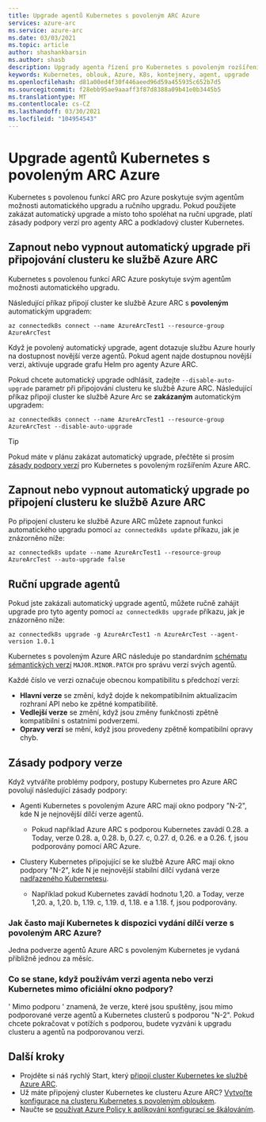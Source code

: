```yaml
---
title: Upgrade agentů Kubernetes s povoleným ARC Azure
services: azure-arc
ms.service: azure-arc
ms.date: 03/03/2021
ms.topic: article
author: shashankbarsin
ms.author: shasb
description: Upgrady agenta řízení pro Kubernetes s povoleným rozšířením Azure ARC
keywords: Kubernetes, oblouk, Azure, K8s, kontejnery, agent, upgrade
ms.openlocfilehash: d81a00ed4f30f446aeed96d59a455935c652b7d5
ms.sourcegitcommit: f28ebb95ae9aaaff3f87d8388a09b41e0b3445b5
ms.translationtype: MT
ms.contentlocale: cs-CZ
ms.lasthandoff: 03/30/2021
ms.locfileid: "104954543"
---
```

# <a name="upgrading-azure-arc-enabled-kubernetes-agents"></a>Upgrade agentů Kubernetes s povoleným ARC Azure

Kubernetes s povolenou funkcí ARC pro Azure poskytuje svým agentům možnosti automatického upgradu a ručního upgradu. Pokud použijete zakázat automatický upgrade a místo toho spoléhat na ruční upgrade, platí zásady podpory verzí pro agenty ARC a podkladový cluster Kubernetes.

## <a name="toggle-auto-upgrade-on-or-off-when-connecting-cluster-to-azure-arc"></a>Zapnout nebo vypnout automatický upgrade při připojování clusteru ke službě Azure ARC

Kubernetes s povolenou funkcí ARC Azure poskytuje svým agentům možnosti automatického upgradu.

Následující příkaz připojí cluster ke službě Azure ARC s **povoleným** automatickým upgradem:

```console
az connectedk8s connect --name AzureArcTest1 --resource-group AzureArcTest
```

Když je povolený automatický upgrade, agent dotazuje službu Azure hourly na dostupnost novější verze agentů. Pokud agent najde dostupnou novější verzi, aktivuje upgrade grafu Helm pro agenty Azure ARC.

Pokud chcete automatický upgrade odhlásit, zadejte `--disable-auto-upgrade` parametr při připojování clusteru ke službě Azure ARC. Následující příkaz připojí cluster ke službě Azure Arc se **zakázaným** automatickým upgradem:

```console
az connectedk8s connect --name AzureArcTest1 --resource-group AzureArcTest --disable-auto-upgrade
```

> [!TIP]
> Pokud máte v plánu zakázat automatický upgrade, přečtěte si prosím [zásady podpory verzí](#version-support-policy) pro Kubernetes s povoleným rozšířením Azure ARC.

## <a name="toggle-auto-upgrade-onoff-after-connecting-cluster-to-azure-arc"></a>Zapnout nebo vypnout automatický upgrade po připojení clusteru ke službě Azure ARC

Po připojení clusteru ke službě Azure ARC můžete zapnout funkci automatického upgradu pomocí `az connectedk8s update` příkazu, jak je znázorněno níže:

```console
az connectedk8s update --name AzureArcTest1 --resource-group AzureArcTest --auto-upgrade false
```

## <a name="manually-upgrade-agents"></a>Ruční upgrade agentů

Pokud jste zakázali automatický upgrade agentů, můžete ručně zahájit upgrade pro tyto agenty pomocí `az connectedk8s upgrade` příkazu, jak je znázorněno níže:

```console
az connectedk8s upgrade -g AzureArcTest1 -n AzureArcTest --agent-version 1.0.1
```

Kubernetes s povoleným Azure ARC následuje po standardním [schématu sémantických verzí](https://semver.org/) `MAJOR.MINOR.PATCH` pro správu verzí svých agentů. 

Každé číslo ve verzi označuje obecnou kompatibilitu s předchozí verzí:

* **Hlavní verze** se změní, když dojde k nekompatibilním aktualizacím rozhraní API nebo ke zpětné kompatibilitě.
* **Vedlejší verze** se změní, když jsou změny funkčnosti zpětně kompatibilní s ostatními podverzemi.
* **Opravy verzí** se mění, když jsou provedeny zpětně kompatibilní opravy chyb.

## <a name="version-support-policy"></a>Zásady podpory verze

Když vytváříte problémy podpory, postupy Kubernetes pro Azure ARC povolují následující zásady podpory:

* Agenti Kubernetes s povoleným Azure ARC mají okno podpory "N-2", kde N je nejnovější dílčí verze agentů. 
  * Pokud například Azure ARC s podporou Kubernetes zavádí 0.28. a Today, verze 0.28. a, 0.28. b, 0.27. c, 0.27. d, 0.26. e a 0.26. f, jsou podporovány pomocí ARC Azure.

* Clustery Kubernetes připojující se ke službě Azure ARC mají okno podpory "N-2", kde N je nejnovější stabilní dílčí vydaná verze [nadřazeného Kubernetesu](https://github.com/kubernetes/kubernetes/releases). 
  * Například pokud Kubernetes zavádí hodnotu 1,20. a Today, verze 1,20. a, 1,20. b, 1.19. c, 1.19. d, 1.18. e a 1.18. f, jsou podporovány.

### <a name="how-often-are-minor-version-releases-of-azure-arc-enabled-kubernetes-available"></a>Jak často mají Kubernetes k dispozici vydání dílčí verze s povoleným ARC Azure?

Jedna podverze agentů Azure ARC s povoleným Kubernetes je vydaná přibližně jednou za měsíc.

### <a name="what-happens-if-im-using-an-agent-version-or-a-kubernetes-version-outside-the-official-support-window"></a>Co se stane, když používám verzi agenta nebo verzi Kubernetes mimo oficiální okno podpory?

' Mimo podporu ' znamená, že verze, které jsou spuštěny, jsou mimo podporované verze agentů a Kubernetes clusterů s podporou "N-2". Pokud chcete pokračovat v potížích s podporou, budete vyzváni k upgradu clusteru a agentů na podporovanou verzi.

## <a name="next-steps"></a>Další kroky

* Projděte si náš rychlý Start, který [připojí cluster Kubernetes ke službě Azure ARC](./quickstart-connect-cluster.md).
* Už máte připojený cluster Kubernetes ke clusteru Azure ARC? [Vytvořte konfigurace na clusteru Kubernetes s povoleným obloukem](./tutorial-use-gitops-connected-cluster.md).
* Naučte se [používat Azure Policy k aplikování konfigurací se škálováním](./use-azure-policy.md).